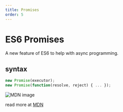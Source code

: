 ```yaml
---
title: Promises
order: 5
---
```

# ES6 Promises

A new feature of ES6 to help with async programming.

## syntax

```javascript
new Promise(executor);
new Promise(function(resolve, reject) { ... });
```

![MDN image](https://mdn.mozillademos.org/files/8633/promises.png)

read more at [MDN](https://developer.mozilla.org/en-US/docs/Web/JavaScript/Reference/Global_Objects/Promise)
